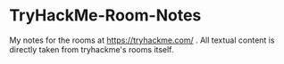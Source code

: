 # TryHackMe-Room-Notes
My notes for the rooms at https://tryhackme.com/ . All textual content is directly taken from tryhackme's rooms itself.
